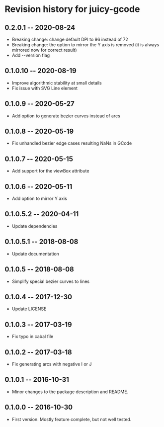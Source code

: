 # Revision history for juicy-gcode

## 0.2.0.1 -- 2020-08-24

- Breaking change: change default DPI to 96 instead of 72
- Breaking change: the option to mirror the Y axis is removed (it is always mirrored now for correct result)
- Add --version flag

## 0.1.0.10 -- 2020-08-19

- Improve algorithmic stability at small details
- Fix issue with SVG Line element

## 0.1.0.9 -- 2020-05-27

- Add option to generate bezier curves instead of arcs

## 0.1.0.8 -- 2020-05-19

- Fix unhandled bezier edge cases resulting NaNs in GCode

## 0.1.0.7 -- 2020-05-15

- Add support for the viewBox attribute

## 0.1.0.6 -- 2020-05-11

- Add option to mirror Y axis

## 0.1.0.5.2 -- 2020-04-11

- Update dependencies

## 0.1.0.5.1 -- 2018-08-08

- Update documentation

## 0.1.0.5 -- 2018-08-08

- Simplify special bezier curves to lines

## 0.1.0.4 -- 2017-12-30

- Update LICENSE

## 0.1.0.3 -- 2017-03-19

- Fix typo in cabal file

## 0.1.0.2 -- 2017-03-18

- Fix generating arcs with negative I or J

## 0.1.0.1 -- 2016-10-31

- Minor changes to the package description and README.

## 0.1.0.0 -- 2016-10-30

- First version. Mostly feature complete, but not well tested.
